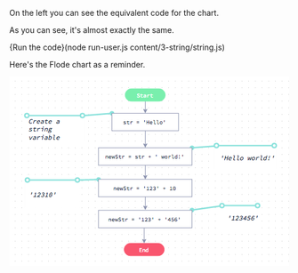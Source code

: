 On the left you can see the equivalent code for the chart. 

As you can see, it's almost exactly the same. 

{Run the code}(node run-user.js content/3-string/string.js)

Here's the Flode chart as a reminder.

![](content/3-string/string.png)
